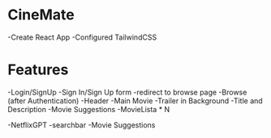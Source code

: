 
# CineMate 

-Create React App
-Configured TailwindCSS




# Features

-Login/SignUp 
    -Sign In/Sign Up form
    -redirect to browse page
-Browse (after Authentication)
    -Header
    -Main Movie
        -Trailer in Background
        -Title and Description
        -Movie Suggestions
            -MovieLista * N

-NetflixGPT
    -searchbar
    -Movie Suggestions
